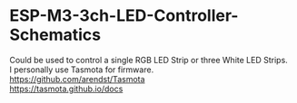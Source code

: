 # ESP-M3-3ch-LED-Controller-Schematics<br>
Could be used to control a single RGB LED Strip or three White LED Strips. <br>
I personally use Tasmota for firmware.<br>
https://github.com/arendst/Tasmota<br>
https://tasmota.github.io/docs<br>
